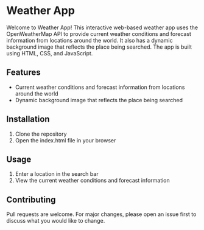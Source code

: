 # Weather App

Welcome to Weather App! This interactive web-based weather app uses the OpenWeatherMap API to provide current weather conditions and forecast information from locations around the world. It also has a dynamic background image that reflects the place being searched. The app is built using HTML, CSS, and JavaScript.

## Features
- Current weather conditions and forecast information from locations around the world
- Dynamic background image that reflects the place being searched

## Installation
1. Clone the repository
2. Open the index.html file in your browser

## Usage
1. Enter a location in the search bar
2. View the current weather conditions and forecast information

## Contributing
Pull requests are welcome. For major changes, please open an issue first to discuss what you would like to change.
